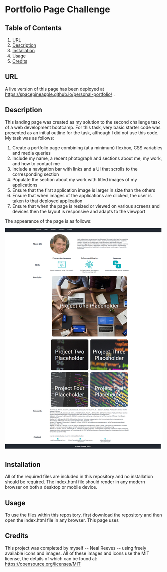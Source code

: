 # Portfolio Page Challenge

## Table of Contents
1. [URL](#url)
2. [Description](#description)
3. [Installation](#installation)
4. [Usage](#usage)
5. [Credits](#credits)

## URL <a id="url"></a>

A live version of this page has been deployed at
https://spacepineapple.github.io/personal-portfolio/ .

## Description <a id="description"></a>

This landing page was created as my solution to the second challenge task of a
web development bootcamp. For this task, very basic starter code was presented
as an initial outline for the task, although I did not use this code. My task
was as follows:

1. Create a portfolio page combining (at a minimum) flexbox, CSS variables and
   media queries
2. Include my name, a recent photograph and sections about me, my work, and how to contact me
3. Include a navigation bar with links and a UI that scrolls to the corresponding section
4. Populate the section about my work with titled images of my applications
5. Ensure that the first application image is larger in size than the others
6. Ensure that when images of the applications are clicked, the user is taken to
   that deployed application
7. Ensure that when the page is resized or viewed on various screens and devices
   then the layout is responsive and adapts to the viewport

The appearance of the page is as follows: 

![Screenshot of page on screen](./assets/ScreenShot.png)

## Installation <a id="installation"></a>

All of the required files are included in this repository and no installation
should be required. The index.html file should render in any modern browser on
both a desktop or mobile device. 

## Usage <a id="usage"></a>

To use the files within this repository, first download the repository and then
open the index.html file in any browser. This page uses 

## Credits <a id="credits"></a>

This project was completed by myself -- Neal Reeves -- using freely available
icons and images. All of these images and icons use the MIT license, the details
of which can be found at: https://opensource.org/licenses/MIT
